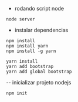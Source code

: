 - rodando script node
````
node server
````

- instalar dependencias
````
npm install
npm install yarn
npm install -g yarn

yarn install
yarn add bootstrap
yarn add global bootstrap

````

-- inicializar projeto nodejs
````
npm init
````
